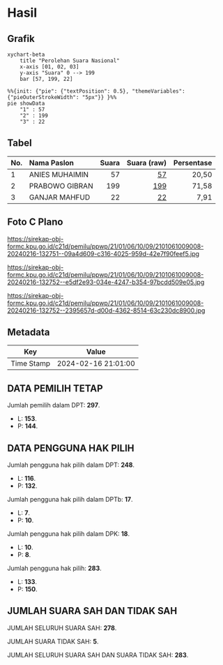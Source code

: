 # Hasil

## Grafik

```mermaid
xychart-beta
    title "Perolehan Suara Nasional"
    x-axis [01, 02, 03]
    y-axis "Suara" 0 --> 199
    bar [57, 199, 22]
```

```mermaid
%%{init: {"pie": {"textPosition": 0.5}, "themeVariables": {"pieOuterStrokeWidth": "5px"}} }%%
pie showData
    "1" : 57
    "2" : 199
    "3" : 22
```

## Tabel

| No. | Nama Paslon    | Suara | Suara (raw) | Persentase |
|:--- |:-------------- | -----:| -----------:| ----------:|
| 1   | ANIES MUHAIMIN | 57    | [57][p-1]   | 20,50      |
| 2   | PRABOWO GIBRAN | 199   | [199][p-2]  | 71,58      |
| 3   | GANJAR MAHFUD  | 22    | [22][p-3]   | 7,91       |


[p-1]: https://github.com/gigit-pemilu/pemilu-2024/blob/main/pilpres/hitung-suara/sub/21-kepulauan-riau/sub/01-bintan/sub/06-bintan-timur/sub/1009-sungai-lekop/sub/008-tps/sub/paslon-1.txt
[p-2]: https://github.com/gigit-pemilu/pemilu-2024/blob/main/pilpres/hitung-suara/sub/21-kepulauan-riau/sub/01-bintan/sub/06-bintan-timur/sub/1009-sungai-lekop/sub/008-tps/sub/paslon-2.txt
[p-3]: https://github.com/gigit-pemilu/pemilu-2024/blob/main/pilpres/hitung-suara/sub/21-kepulauan-riau/sub/01-bintan/sub/06-bintan-timur/sub/1009-sungai-lekop/sub/008-tps/sub/paslon-3.txt

## Foto C Plano

https://sirekap-obj-formc.kpu.go.id/c21d/pemilu/ppwp/21/01/06/10/09/2101061009008-20240216-132751--09a4d609-c316-4025-959d-42e7f90feef5.jpg

https://sirekap-obj-formc.kpu.go.id/c21d/pemilu/ppwp/21/01/06/10/09/2101061009008-20240216-132752--e5df2e93-034e-4247-b354-97bcdd509e05.jpg

https://sirekap-obj-formc.kpu.go.id/c21d/pemilu/ppwp/21/01/06/10/09/2101061009008-20240216-132752--2395657d-d00d-4362-8514-63c230dc8900.jpg


## Metadata

| Key        | Value               |
| ---------- | ------------------- |
| Time Stamp | 2024-02-16 21:01:00 |


## DATA PEMILIH TETAP

Jumlah pemilih dalam DPT: **297**.
 * L: **153**.
 * P: **144**.

## DATA PENGGUNA HAK PILIH

Jumlah pengguna hak pilih dalam DPT: **248**.
 * L: **116**.
 * P: **132**.

Jumlah pengguna hak pilih dalam DPTb: **17**.
 * L: **7**.
 * P: **10**.

Jumlah pengguna hak pilih dalam DPK: **18**.
 * L: **10**.
 * P: **8**.

Jumlah pengguna hak pilih: **283**.
 * L: **133**.
 * P: **150**.

## JUMLAH SUARA SAH DAN TIDAK SAH

JUMLAH SELURUH SUARA SAH: **278**.

JUMLAH SUARA TIDAK SAH: **5**.

JUMLAH SELURUH SUARA SAH DAN SUARA TIDAK SAH: **283**.


